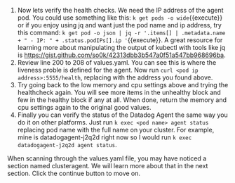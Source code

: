 1. Now lets verify the health checks. We need the IP address of the agent pod. You could use something like this: `k get pods -o wide`{{execute}} or if you enjoy using jq and want just the pod name and ip address, try this command: `k get pod -o json | jq -r '.items[] | .metadata.name + " - IP: " + .status.podIPs[].ip '`{{execute}}. A great resource for learning more about manipulating the output of kubectl with tools like jq is https://gist.github.com/so0k/42313dbb3b547a0f51a547bb968696ba. 
1. Review line 200 to 208 of values.yaml. You can see this is where the liveness proble is defined for the agent. Now run `curl <pod ip address>:5555/health`, replacing <pod ip address> with the address you found above. 
1. Try going back to the low memory and cpu settings above and trying the healthcheck again. You will see more items in the unhealthy block and few in the healthy block if any at all. When done, return the memory and cpu settings again to the original good values.
1. Finally you can verify the status of the Datadog Agent the same way you do it on other platforms. Just run `k exec <pod name> agent status` replacing pod name with the full name on your cluster. For example, mine is datadogagent-j2q2d right now so I would run `k exec datadogagent-j2q2d agent status`. 

When scanning through the values.yaml file, you may have noticed a section named clusteragent. We will learn more about that in the next section. Click the continue button to move on. 
